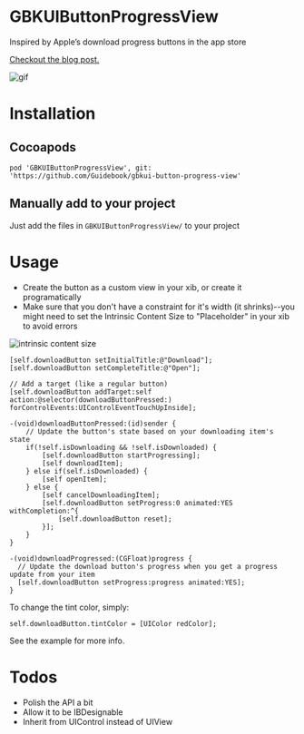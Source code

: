 # GBKUIButtonProgressView
Inspired by Apple’s download progress buttons in the app store

[Checkout the blog post.](http://engineering.guidebook.com/2015/12/15/guidebooks-progress-button-open-sourced/)

![gif](http://petelada.com/images/plada-loading-button.gif)

# Installation
## Cocoapods
`pod 'GBKUIButtonProgressView', git: 'https://github.com/Guidebook/gbkui-button-progress-view'`

## Manually add to your project
Just add the files in `GBKUIButtonProgressView/` to your project

# Usage
* Create the button as a custom view in your xib, or create it programatically
* Make sure that you don't have a constraint for it's width (it shrinks)--you might need to set the Intrinsic Content Size to "Placeholder" in your xib to avoid errors

![intrinsic content size](https://s3.amazonaws.com/f.cl.ly/items/3r3i1I383h1l1f2f3314/Image%202015-12-15%20at%204.48.08%20PM.png?v=aa7b2b4a)

```objc
[self.downloadButton setInitialTitle:@"Download"];
[self.downloadButton setCompleteTitle:@"Open"];

// Add a target (like a regular button)
[self.downloadButton addTarget:self action:@selector(downloadButtonPressed:) forControlEvents:UIControlEventTouchUpInside];

-(void)downloadButtonPressed:(id)sender {
    // Update the button's state based on your downloading item's state
    if(!self.isDownloading && !self.isDownloaded) {
        [self.downloadButton startProgressing];
        [self downloadItem];
    } else if(self.isDownloaded) {
        [self openItem];
    } else {
        [self cancelDownloadingItem];
        [self.downloadButton setProgress:0 animated:YES withCompletion:^{
            [self.downloadButton reset];
        }];
    }
}

-(void)downloadProgressed:(CGFloat)progress {
  // Update the download button's progress when you get a progress update from your item
  [self.downloadButton setProgress:progress animated:YES];
}
```

To change the tint color, simply:
```objc
self.downloadButton.tintColor = [UIColor redColor];
```

See the example for more info.

# Todos
* Polish the API a bit
* Allow it to be IBDesignable
* Inherit from UIControl instead of UIView
